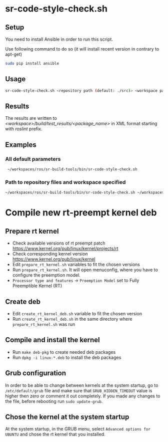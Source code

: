 # sr-code-style-check.sh

## Setup

You need to install Ansible in order to run this script.

Use following command to do so (it will install recent version in contrary to apt-get) 

```bash
sudo pip install ansible
```

## Usage

```bash
sr-code-style-check.sh <repository path (default: ./src)> <workspace path (default: .)> <code-style-check-type(default: code_style_check)>
```

## Results 

The results are written to *&lt;workspace&gt;/build/test_results/&lt;package_name&gt;* in XML format starting with *roslint* prefix.

## Examples

### All default parameters
```bash
 ~/workspaces/ros/sr-build-tools/bin/sr-code-style-check.sh
```

### Path to repository files and workspace specified
```bash
~/workspaces/ros/sr-build-tools/bin/sr-code-style-check.sh ~/workspaces/ros/shadow_ws/src/sr-visualization ~/workspaces/ros/shadow_ws
```

# Compile new rt-preempt kernel deb

## Prepare rt kernel

- Check available versions of rt preempt patch https://www.kernel.org/pub/linux/kernel/projects/rt
- Check corresponding kernel version https://www.kernel.org/pub/linux/kernel
- Edit `prepare_rt_kernel.sh` variables to fit the chosen versions
- Run `prepare_rt_kernel.sh`. It will open menuconfig, where you have to configure the preemption model.
- `Processor type and features` -> `Preemption Model`  set to Fully Preemptible Kernel (RT)

## Create deb

- Edit `create_rt_kernel_deb.sh` variable to fit the chosen version
- Run `create_rt_kernel_deb.sh` in the same directory where `prepare_rt_kernel.sh` was run

## Compile and install the kernel

- Run `make deb-pkg` to create needed deb packages
- Run `dpkg -i linux-*.deb` to install the deb packages

## Grub configuration

In order to be able to change between kernels at the system startup, go to `/etc/default/grub` file and make sure that `GRUB_HIDDEN_TIMEOUT` value is higher then zero or comment it out completely. If you made any changes to the file, before rebooting run `sudo update-grub`.

## Chose the kernel at the system startup
At the system startup, in the GRUB menu, select `Advanced options for UBUNTU` and chose the rt kernel that you installed.
